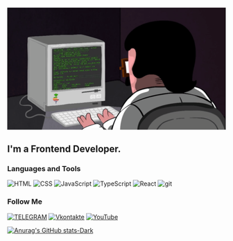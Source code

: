 ![Header](https://github.com/megatron220/megatron220/blob/main/assets/gif.gif)

## I'm a Frontend Developer.

### Languages and Tools
![HTML]( https://img.shields.io/badge/-HTML-000000?style=for-the-badge&logo=html5&logoColor=)
![CSS]( https://img.shields.io/badge/-CSS-000000?style=for-the-badge&logo=CSS&logoColor=42AAFF)
![JavaScript]( https://img.shields.io/badge/-JavaScript-000000?style=for-the-badge&logo=javascript&logoColor=ffff00)
![TypeScript]( https://img.shields.io/badge/-TypeScript-000000?style=for-the-badge&logo=typescript&logoColor=#0000FF)
![React]( https://img.shields.io/badge/-React-000000?style=for-the-badge&logo=react&logoColor=#0095B6)
![git]( https://img.shields.io/badge/-git-000000?style=for-the-badge&logo=git&logoColor=ffa500)

### Follow Me
[![TELEGRAM]( https://img.shields.io/badge/-TELEGRAM-000000?style=for-the-badge&logo=telegram&logoColor=)](https://t.me/megatron220)
[![Vkontakte]( https://img.shields.io/badge/-Vkontakte-000000?style=for-the-badge&logo=VK&logoColor=42AAFF)](https://vk.com/megatron220)
[![YouTube]( https://img.shields.io/badge/-youtube-000000?style=for-the-badge&logo=youtube&logoColor=ff0000)](https://www.youtube.com/@DJIGA666)

[![Anurag's GitHub stats-Dark](https://github-readme-stats.vercel.app/api?username=megatron220&show_icons=true&theme=dark#gh-dark-mode-only)](https://github.com/anuraghazra/github-readme-stats#gh-dark-mode-only)
